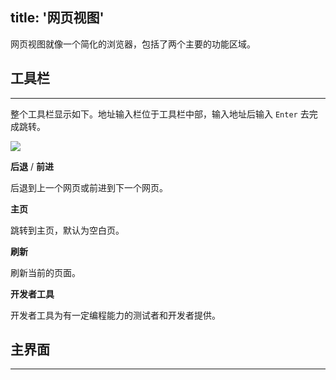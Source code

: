 title: '网页视图'
---
网页视图就像一个简化的浏览器，包括了两个主要的功能区域。
<br>

## 工具栏
---

整个工具栏显示如下。地址输入栏位于工具栏中部，输入地址后输入 `Enter` 去完成跳转。

<img class="long-images" src="/images/code-editor/webview-toolbar.png">

<i class="fa fa-arrow-left"></i> **后退** / <i class="fa fa-arrow-right"></i> **前进**  

后退到上一个网页或前进到下一个网页。

<i class="fa fa-home"></i> **主页** 

跳转到主页，默认为空白页。

<i class="fa fa-refresh"></i> **刷新** 

刷新当前的页面。

<i class="fa fa-pencil-square-o"></i> **开发者工具**

开发者工具为有一定编程能力的测试者和开发者提供。
<br>

## 主界面
---

